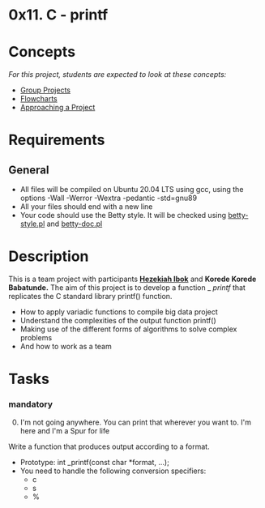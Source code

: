 # 0x11. C - printf
# Concepts
_For this project, students are expected to look at these concepts:_
  - [Group Projects](https://alx-intranet.hbtn.io/concepts/111)
  - [Flowcharts](https://alx-intranet.hbtn.io/concepts/130)
  - [Approaching a Project](https://alx-intranet.hbtn.io/concepts/350)
# Requirements
## General
  - All files will be compiled on Ubuntu 20.04 LTS using gcc, using the options -Wall -Werror -Wextra -pedantic -std=gnu89
  - All your files should end with a new line
  - Your code should use the Betty style. It will be checked using [betty-style.pl](https://github.com/holbertonschool/Betty/blob/master/betty-style.pl) and [betty-doc.pl](https://github.com/holbertonschool/Betty/blob/master/betty-doc.pl)
# Description
This is a team project with participants [**Hezekiah Ibok**](https://alx-intranet.hbtn.io/link_trackings/click?to=eyJpIjo2OTEsInUiOiJodHRwczovL2dpdGh1Yi5jb20vaGV6aW9uMTUyNzIifQ%3D%3D) and **Korede Korede Babatunde.**
The aim of this project is to develop a function _ _printf_ that replicates the C standard library printf() function.
  - How to apply variadic functions to compile big data project
  - Understand the complexities of the output function printf()
  - Making use of the different forms of algorithms to solve complex problems
  - And how to work as a team
 # Tasks
 ### mandatory
0. I'm not going anywhere. You can print that wherever you want to. I'm here and I'm a Spur for life

Write a function that produces output according to a format.
  - Prototype: int _printf(const char *format, ...);
  - You need to handle the following conversion specifiers:
	- c
	- s
	- %
